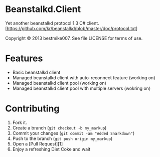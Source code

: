 Beanstalkd.Client
=================

Yet another beanstalkd protocol 1.3 C# client. [https://github.com/kr/beanstalkd/blob/master/doc/protocol.txt]

Copyright © 2013 bestmike007.
See file LICENSE for terms of use.

Features
=================

+ Basic beanstalkd client
+ Managed beanstalkd client with auto-reconnect feature (working on)
+ Managed beanstalkd client pool (working on)
+ Managed beanstalkd client pool with multiple servers (wokring on)

Contributing
=================

1. Fork it.
2. Create a branch (`git checkout -b my_markup`)
3. Commit your changes (`git commit -am "Added Snarkdown"`)
4. Push to the branch (`git push origin my_markup`)
5. Open a [Pull Request][1]
6. Enjoy a refreshing Diet Coke and wait